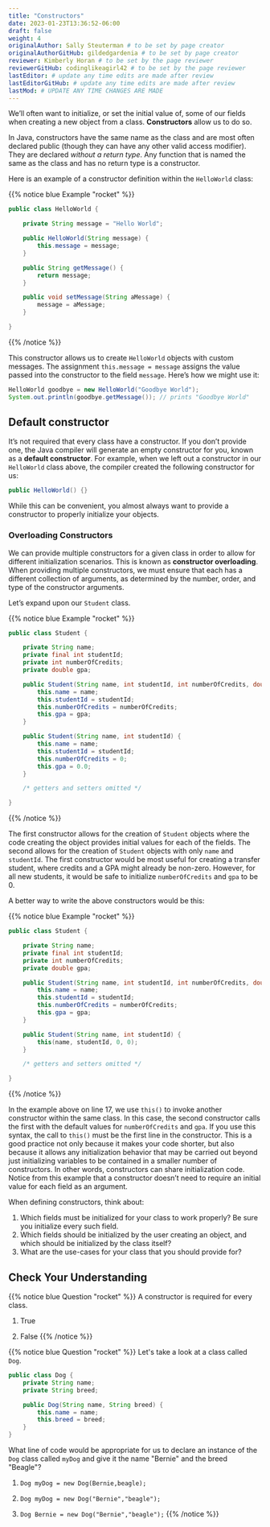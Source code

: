 ```yaml
---
title: "Constructors"
date: 2023-01-23T13:36:52-06:00
draft: false
weight: 4
originalAuthor: Sally Steuterman # to be set by page creator
originalAuthorGitHub: gildedgardenia # to be set by page creator
reviewer: Kimberly Horan # to be set by the page reviewer
reviewerGitHub: codinglikeagirl42 # to be set by the page reviewer
lastEditor: # update any time edits are made after review
lastEditorGitHub: # update any time edits are made after review
lastMod: # UPDATE ANY TIME CHANGES ARE MADE
---
```


We’ll often want to initialize, or set the initial value of, some of our fields when creating a new object from a class. **Constructors** allow us to do so.

In Java, constructors have the same name as the class and are most often declared public (though they can have any other valid access modifier). They are declared *without a return type*. Any function that is named the same as the class and has no return type is a constructor.

Here is an example of a constructor definition within the `HelloWorld` class:

{{% notice blue Example "rocket" %}}
```java
public class HelloWorld {

    private String message = "Hello World";

    public HelloWorld(String message) {
        this.message = message;
    }

    public String getMessage() {
        return message;
    }

    public void setMessage(String aMessage) {
        message = aMessage;
    }

}
```
{{% /notice %}}

This constructor allows us to create `HelloWorld` objects with custom messages. The assignment `this.message = message` assigns the value passed into the constructor to the field `message`. Here’s how we might use it:

```java
HelloWorld goodbye = new HelloWorld("Goodbye World");
System.out.println(goodbye.getMessage()); // prints "Goodbye World"
```

## Default constructor

It’s not required that every class have a constructor. If you don’t provide one, the Java compiler will generate an empty constructor for you, known as a **default constructor**. For example, when we left out a constructor in our `HelloWorld` class above, the compiler created the following constructor for us:

```java
public HelloWorld() {}
```

While this can be convenient, you almost always want to provide a constructor to properly initialize your objects.

### Overloading Constructors

We can provide multiple constructors for a given class in order to allow for different initialization scenarios. This is known as **constructor overloading**. When providing multiple constructors, we must ensure that each has a different collection of arguments, as determined by the number, order, and type of the constructor arguments.

Let’s expand upon our `Student` class.

{{% notice blue Example "rocket" %}}
```java
public class Student {

    private String name;
    private final int studentId;
    private int numberOfCredits;
    private double gpa;

    public Student(String name, int studentId, int numberOfCredits, double gpa) {
        this.name = name;
        this.studentId = studentId;
        this.numberOfCredits = numberOfCredits;
        this.gpa = gpa;
    }

    public Student(String name, int studentId) {
        this.name = name;
        this.studentId = studentId;
        this.numberOfCredits = 0;
        this.gpa = 0.0;
    }

    /* getters and setters omitted */

}
```
{{% /notice %}}

The first constructor allows for the creation of `Student` objects where the code creating the object provides initial values for each of the fields. The second allows for the creation of `Student` objects with only `name` and `studentId`. The first constructor would be most useful for creating a transfer student, where credits and a GPA might already be non-zero. However, for all new students, it would be safe to initialize `numberOfCredits` and `gpa` to be 0.

A better way to write the above constructors would be this:

{{% notice blue Example "rocket" %}}
```java
public class Student {

    private String name;
    private final int studentId;
    private int numberOfCredits;
    private double gpa;

    public Student(String name, int studentId, int numberOfCredits, double gpa) {
        this.name = name;
        this.studentId = studentId;
        this.numberOfCredits = numberOfCredits;
        this.gpa = gpa;
    }

    public Student(String name, int studentId) {
        this(name, studentId, 0, 0);
    }

    /* getters and setters omitted */

}
```
{{% /notice %}}

In the example above on line 17, we use `this()` to invoke another constructor within the same class. In this case, the second constructor calls the first with the default values for `numberOfCredits` and `gpa`. If you use this syntax, the call to `this()` must be the first line in the constructor. This is a good practice not only because it makes your code shorter, but also because it allows any initialization behavior that may be carried out beyond just initializing variables to be contained in a smaller number of constructors. In other words, constructors can share initialization code. Notice from this example that a constructor doesn’t need to require an initial value for each field as an argument.

When defining constructors, think about:

1. Which fields must be initialized for your class to work properly? Be sure you initialize every such field.
1. Which fields should be initialized by the user creating an object, and which should be initialized by the class itself?
1. What are the use-cases for your class that you should provide for?

## Check Your Understanding

{{% notice blue Question "rocket" %}}
A constructor is required for every class.

1. True

1. False
{{% /notice %}}

{{% notice blue Question "rocket" %}}
Let's take a look at a class called `Dog`.

```java
public class Dog {
    private String name;
    private String breed;

    public Dog(String name, String breed) {
        this.name = name;
        this.breed = breed;
    }
}
```

What line of code would be appropriate for us to declare an instance of the `Dog` class called `myDog` and give it the name "Bernie" and the breed "Beagle"?

1. `Dog myDog = new Dog(Bernie,beagle);`

1. `Dog myDog = new Dog("Bernie","beagle");`

1. `Dog Bernie = new Dog("Bernie","beagle");`
{{% /notice %}}